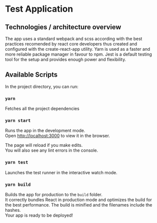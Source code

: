 # Test Application

## Technologies / architecture overview
The app uses a standard webpack and scss according with the best practices 
recomended by react core developers thus created and configured with 
the create-react-app utility.
Yarn is used as a faster and more reliable package manager in favour to npm.
Jest is a default testing tool for the setup and provides enough power and flexibility.


## Available Scripts

In the project directory, you can run:

### `yarn`
Fetches all the project dependencies

### `yarn start`
Runs the app in the development mode.<br>
Open [http://localhost:3000](http://localhost:3000) to view it in the browser.

The page will reload if you make edits.<br>
You will also see any lint errors in the console.

### `yarn test`
Launches the test runner in the interactive watch mode.<br>


### `yarn build`
Builds the app for production to the `build` folder.<br>
It correctly bundles React in production mode and optimizes the build for the best performance.
The build is minified and the filenames include the hashes.<br>
Your app is ready to be deployed!


